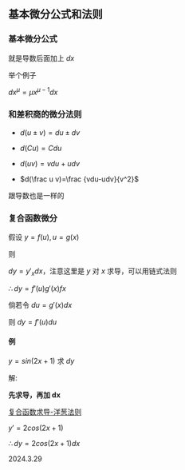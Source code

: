 ## 基本微分公式和法则

### 基本微分公式

就是导数后面加上 $dx$

举个例子

$dx^\mu=\mu x^{\mu-1}dx$

### 和差积商的微分法则

* $d(u\pm v)=du \pm dv$

* $d(Cu)=Cdu$

* $d(uv)=vdu+udv$

* $d(\frac u v)=\frac {vdu-udv}{v^2}$

跟导数也是一样的

### 复合函数微分

假设 $y=f(u),u=g(x)$

则

$dy=y'_xdx$，注意这里是 $y$ 对 $x$ 求导，可以用链式法则

$\therefore dy=f'(u)g'(x)fx$ 

倘若令 $du=g'(x)dx$

则 $dy=f'(u)du$

#### 例

$y=sin(2x+1)$ 求 $dy$

解:

**先求导，再加 dx**

[复合函数求导-洋葱法则](./复合函数求导.md)

$y'=2cos(2x+1)$

$\therefore dy=2cos(2x+1)dx$

2024.3.29